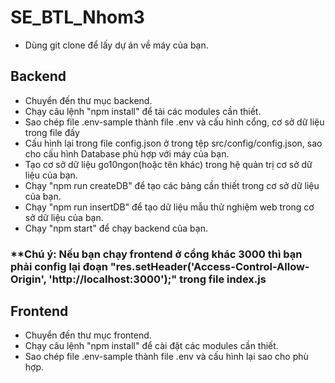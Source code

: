 # SE_BTL_Nhom3
- Dùng git clone để lấy dự án về máy của bạn.
## Backend
- Chuyển đến thư mục backend.
- Chạy câu lệnh "npm install" để tải các modules cần thiết.
- Sao chép file .env-sample thành file .env và cấu hình cổng, cơ sở dữ liệu trong file đấy
- Cấu hình lại trong file config.json ở trong tệp src/config/config.json, sao cho cấu hình Database phù hợp với máy của bạn.
- Tạo cơ sở dữ liệu go10ngon(hoặc tên khác) trong hệ quản trị cơ sở dữ liệu của bạn.
- Chạy "npm run createDB" để tạo các bảng cần thiết trong cơ sở dữ liệu của bạn.
- Chạy "npm run insertDB" để tạo dữ liệu mẫu thử nghiệm web trong cơ sở dữ liệu của bạn.
- Chạy "npm start" để chạy backend của bạn.
### **Chú ý: Nếu bạn chạy frontend ở cổng khác 3000 thì bạn phải config lại đoạn "res.setHeader('Access-Control-Allow-Origin', 'http://localhost:3000');" trong file index.js 
## Frontend
- Chuyển đến thư mục frontend.
- Chạy câu lệnh "npm install" để cài đặt các modules cần thiết.
- Sao chép file .env-sample thành file .env và cấu hình lại sao cho phù hợp.

